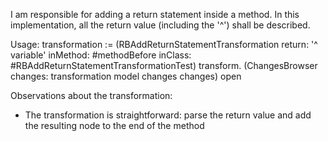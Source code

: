 I am responsible for adding a return statement inside a method. In this implementation, all the return value (including the '^') shall be described.

Usage: 
transformation := (RBAddReturnStatementTransformation
				return: '^ variable'
				inMethod: #methodBefore
				inClass: #RBAddReturnStatementTransformationTest)
				transform.
(ChangesBrowser changes: transformation model changes changes) open

Observations about the transformation:
- The transformation is straightforward: parse the return value and add the resulting node to the end of the method